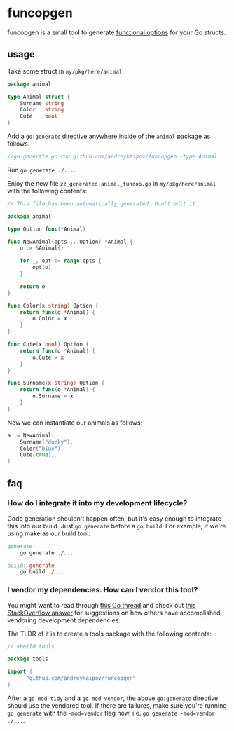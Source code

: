 # funcopgen

funcopgen is a small tool to generate [functional
options](https://github.com/tmrts/go-patterns/blob/master/idiom/functional-options.md)
for your Go structs.

## usage

Take some struct in `my/pkg/here/animal`:

```go
package animal

type Animal struct {
    Surname string
    Color   string
    Cute    bool
}
```

Add a `go:generate` directive anywhere inside of the `animal` package as
follows.

```go
//go:generate go run github.com/andreykaipov/funcopgen -type Animal
```

Run `go generate ./...`.

Enjoy the new file `zz_generated.animal_funcop.go` in `my/pkg/here/animal` with
the following contents:

```go
// This file has been automatically generated. Don't edit it.

package animal

type Option func(*Animal)

func NewAnimal(opts ...Option) *Animal {
	o := &Animal{}

	for _, opt := range opts {
		opt(o)
	}

	return o
}

func Color(x string) Option {
	return func(o *Animal) {
		o.Color = x
	}
}

func Cute(x bool) Option {
	return func(o *Animal) {
		o.Cute = x
	}
}

func Surname(x string) Option {
	return func(o *Animal) {
		o.Surname = x
	}
}
```

Now we can instantiate our animals as follows:

```go
a := NewAnimal(
	Surname("ducky"),
	Color("blue"),
	Cute(true),
)
```

## faq

### How do I integrate it into my development lifecycle?

Code generation shouldn't happen often, but it's easy enough to integrate this
into our build. Just `go generate` before a `go build`. For example, if we're
using make as our build tool:

```Makefile
generate:
    go generate ./...

build: generate
    go build ./...
```

### I vendor my dependencies. How can I vendor this tool?

You might want to read through [this Go
thread](https://github.com/golang/go/issues/25922) and check out [this
StackOverflow
answer](https://stackoverflow.com/questions/52428230/how-do-go-modules-work-with-installable-commands/54028731#54028731)
for suggestions on how others have accomplished vendoring development
dependencies.

The TLDR of it is to create a tools package with the following contents:

```go
// +build tools

package tools

import (
	_ "github.com/andreykaipov/funcopgen"
)
```

After a `go mod tidy` and a `go mod vendor`, the above `go:generate` directive
should use the vendored tool. If there are failures, make sure you're running
`go generate` with the `-mod=vendor` flag now, i.e. `go generate -mod=vendor
./...`.
